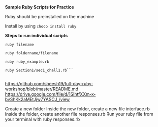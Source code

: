 **Sample Ruby Scripts for Practice**

Ruby should be preinstalled on the machine

Install by using ```choco install ruby```

**Steps to run individual scripts**

```ruby filename```

```ruby foldername/filename```


```ruby ruby_example.rb```

```
ruby Section1/sec1_chall1.rb```
```

```

```

https://github.com/sheesh19/full-day-ruby-workshop/blob/master/README.md
https://drive.google.com/file/d/1SIhtfXXm-x-bvShKk2aMEtJjw7YASCJ_/view

Create a new folder
Inside the new folder, create a new file interface.rb
Inside the folder, create another file responses.rb
Run your ruby file from your terminal with ruby responses.rb
